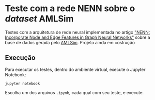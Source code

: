 # Teste com a rede NENN sobre o _dataset_ AMLSim

Testes com a arquitetura de rede neural implementada no artigo ["NENN: Incorporate Node and Edge Features in Graph Neural Networks"][1] sobre a base de dados gerada pelo [AMLSim][2]. Projeto ainda em costrução


## Execução

Para executar os testes, dentro do ambiente virtual, execute o Jupyter Notebook:

`jupyter notebook`

Escolha um dos arquivos `.ipynb`, cada qual com seu teste, e execute.

[1]: http://proceedings.mlr.press/v129/yang20a.html
[2]: https://github.com/IBM/AMLSim